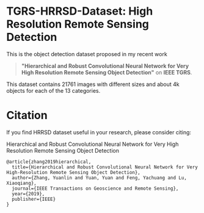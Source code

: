 TGRS-HRRSD-Dataset: High Resolution Remote Sensing Detection
=====================
This is the object detection dataset proposed in my recent work 

> **"Hierarchical and Robust Convolutional Neural Network for Very High Resolution Remote Sensing Object Detection"** 
> on **IEEE TGRS**. 

This dataset contains 21761 images with different sizes and about 4k objects for each of the 13 categories.

# Citation
If you find HRRSD dataset useful in your research, please consider citing:

Hierarchical and Robust Convolutional Neural Network for Very High Resolution Remote Sensing Object Detection

```
@article{zhang2019hierarchical,
  title={Hierarchical and Robust Convolutional Neural Network for Very High-Resolution Remote Sensing Object Detection},
  author={Zhang, Yuanlin and Yuan, Yuan and Feng, Yachuang and Lu, Xiaoqiang},
  journal={IEEE Transactions on Geoscience and Remote Sensing},
  year={2019},
  publisher={IEEE}
}
```
